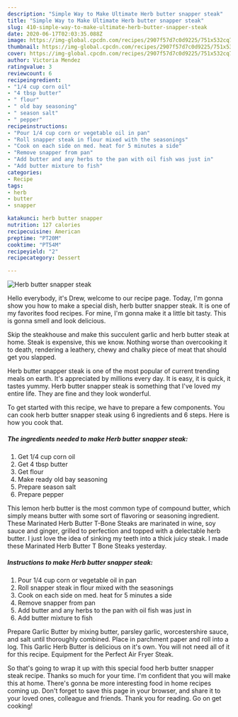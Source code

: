 ```yaml
---
description: "Simple Way to Make Ultimate Herb butter snapper steak"
title: "Simple Way to Make Ultimate Herb butter snapper steak"
slug: 410-simple-way-to-make-ultimate-herb-butter-snapper-steak
date: 2020-06-17T02:03:35.088Z
image: https://img-global.cpcdn.com/recipes/2907f57d7c0d9225/751x532cq70/herb-butter-snapper-steak-recipe-main-photo.jpg
thumbnail: https://img-global.cpcdn.com/recipes/2907f57d7c0d9225/751x532cq70/herb-butter-snapper-steak-recipe-main-photo.jpg
cover: https://img-global.cpcdn.com/recipes/2907f57d7c0d9225/751x532cq70/herb-butter-snapper-steak-recipe-main-photo.jpg
author: Victoria Mendez
ratingvalue: 3
reviewcount: 6
recipeingredient:
- "1/4 cup corn oil"
- "4 tbsp butter"
- " flour"
- " old bay seasoning"
- " season salt"
- " pepper"
recipeinstructions:
- "Pour 1/4 cup corn or vegetable oil in pan"
- "Roll snapper steak in flour mixed with the seasonings"
- "Cook on each side on med. heat for 5 minutes a side"
- "Remove snapper from pan"
- "Add butter and any herbs to the pan with oil fish was just in"
- "Add butter mixture to fish"
categories:
- Recipe
tags:
- herb
- butter
- snapper

katakunci: herb butter snapper 
nutrition: 127 calories
recipecuisine: American
preptime: "PT20M"
cooktime: "PT54M"
recipeyield: "2"
recipecategory: Dessert

---
```



![Herb butter snapper steak](https://img-global.cpcdn.com/recipes/2907f57d7c0d9225/751x532cq70/herb-butter-snapper-steak-recipe-main-photo.jpg)

Hello everybody, it's Drew, welcome to our recipe page. Today, I'm gonna show you how to make a special dish, herb butter snapper steak. It is one of my favorites food recipes. For mine, I'm gonna make it a little bit tasty. This is gonna smell and look delicious.

Skip the steakhouse and make this succulent garlic and herb butter steak at home. Steak is expensive, this we know. Nothing worse than overcooking it to death, rendering a leathery, chewy and chalky piece of meat that should get you slapped.

Herb butter snapper steak is one of the most popular of current trending meals on earth. It's appreciated by millions every day. It is easy, it is quick, it tastes yummy. Herb butter snapper steak is something that I've loved my entire life. They are fine and they look wonderful.


To get started with this recipe, we have to prepare a few components. You can cook herb butter snapper steak using 6 ingredients and 6 steps. Here is how you cook that.

<!--inarticleads1-->

##### The ingredients needed to make Herb butter snapper steak:

1. Get 1/4 cup corn oil
1. Get 4 tbsp butter
1. Get  flour
1. Make ready  old bay seasoning
1. Prepare  season salt
1. Prepare  pepper


This lemon herb butter is the most common type of compound butter, which simply means butter with some sort of flavoring or seasoning ingredient. These Marinated Herb Butter T-Bone Steaks are marinated in wine, soy sauce and ginger, grilled to perfection and topped with a delectable herb butter. I just love the idea of sinking my teeth into a thick juicy steak. I made these Marinated Herb Butter T Bone Steaks yesterday. 

<!--inarticleads2-->

##### Instructions to make Herb butter snapper steak:

1. Pour 1/4 cup corn or vegetable oil in pan
1. Roll snapper steak in flour mixed with the seasonings
1. Cook on each side on med. heat for 5 minutes a side
1. Remove snapper from pan
1. Add butter and any herbs to the pan with oil fish was just in
1. Add butter mixture to fish


Prepare Garlic Butter by mixing butter, parsley garlic, worcestershire sauce, and salt until thoroughly combined. Place in parchment paper and roll into a log. This Garlic Herb Butter is delicious on it&#39;s own. You will not need all of it for this recipe. Equipment for the Perfect Air Fryer Steak. 

So that's going to wrap it up with this special food herb butter snapper steak recipe. Thanks so much for your time. I'm confident that you will make this at home. There's gonna be more interesting food in home recipes coming up. Don't forget to save this page in your browser, and share it to your loved ones, colleague and friends. Thank you for reading. Go on get cooking!

